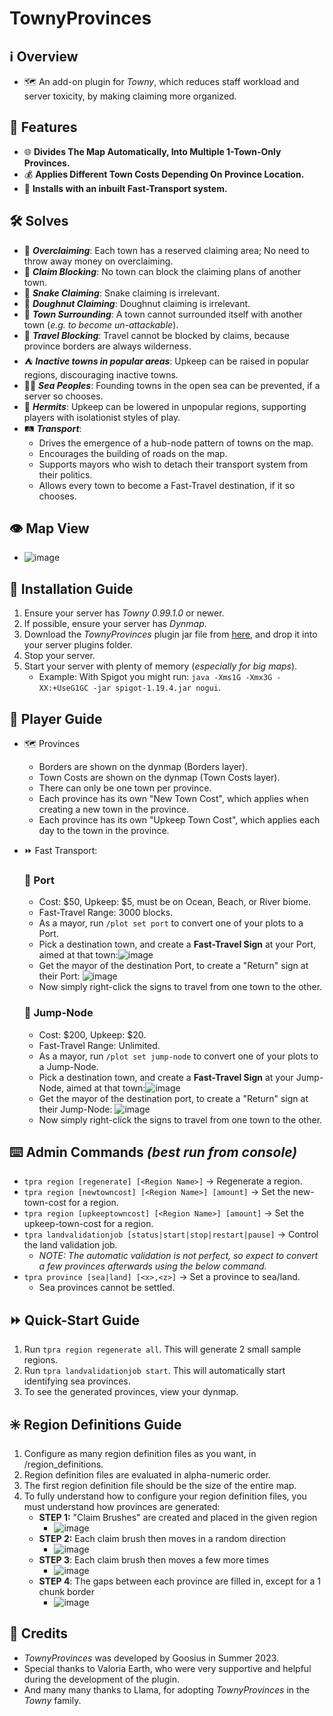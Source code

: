 # TownyProvinces

## :information_source: Overview
- :world_map: An add-on plugin for *Towny*, which reduces staff workload and server toxicity, by making claiming more organized.

## :gift: Features
- :globe_with_meridians: **Divides The Map Automatically, Into Multiple 1-Town-Only Provinces.**
- :moneybag: **Applies Different Town Costs Depending On Province Location.**
- :bullettrain_front: **Installs with an inbuilt Fast-Transport system.**

## :hammer_and_wrench: Solves
- :money_with_wings: ***Overclaiming***: Each town has a reserved claiming area; No need to throw away money on overclaiming.
- :no_entry_sign: ***Claim Blocking***: No town can block the claiming plans of another town.
- :snake: ***Snake Claiming***: Snake claiming is irrelevant.
- :doughnut: ***Doughnut Claiming***: Doughnut claiming is irrelevant.
- :hamburger: ***Town Surrounding***: A town cannot surrounded itself with another town (*e.g. to become un-attackable*).
- :no_pedestrians: ***Travel Blocking***: Travel cannot be blocked by claims, because province borders are always wilderness.
- :tent: ***Inactive towns in popular areas***: Upkeep can be raised in popular regions, discouraging inactive towns.
- :merman: ***Sea Peoples***: Founding towns in the open sea can be prevented, if a server so chooses.
- :santa: ***Hermits***: Upkeep can be lowered in unpopular regions, supporting players with isolationist styles of play.
- :railway_track: ***Transport***:
    - Drives the emergence of a hub-node pattern of towns on the map.
    - Encourages the building of roads on the map.
    - Supports mayors who wish to detach their transport system from their politics.
    - Allows every town to become a Fast-Travel destination, if it so chooses.
    
## :eye: Map View
- ![image](https://github.com/TownyAdvanced/TownyProvinces/assets/50219223/b0778012-7023-4372-b599-b5de6a336d4f)

## :floppy_disk: Installation Guide
1. Ensure your server has *Towny 0.99.1.0* or newer.
2. If possible, ensure your server has *Dynmap*.
3. Download the *TownyProvinces* plugin jar file from [here](https://github.com/TownyAdvanced/TownyProvinces/releases), and drop it into your server plugins folder.
4. Stop your server.
5. Start your server with plenty of memory (*especially for big maps*).
   - Example: With Spigot you might run: `java -Xms1G -Xmx3G -XX:+UseG1GC -jar spigot-1.19.4.jar nogui`.

## :football: Player Guide
- :world_map: Provinces
  - Borders are shown on the dynmap (Borders layer).
  - Town Costs are shown on the dynmap (Town Costs layer).
  - There can only be one town per province.
  - Each province has its own "New Town Cost", which applies when creating a new town in the province.
  - Each province has its own "Upkeep Town Cost", which applies each day to the town in the province.

- :fast_forward: Fast Transport:
  ### :ship: Port
    - Cost: $50, Upkeep: $5, must be on Ocean, Beach, or River biome.
    - Fast-Travel Range: 3000 blocks.
    - As a mayor, run `/plot set port` to convert one of your plots to a Port.
    - Pick a destination town, and create a **Fast-Travel Sign** at your Port, aimed at that town:![image](https://github.com/TownyAdvanced/TownyProvinces/assets/50219223/541b2b53-6501-401c-a46a-1bb493ed6e27)
    - Get the mayor of the destination Port, to create a "Return" sign at their Port: ![image](https://github.com/TownyAdvanced/TownyProvinces/assets/50219223/91f52a8e-b027-4441-9d25-895d64a9ac02)
    - Now simply right-click the signs to travel from one town to the other.
  ### :rocket: Jump-Node
    - Cost: $200, Upkeep: $20.
    - Fast-Travel Range: Unlimited.
    - As a mayor, run `/plot set jump-node` to convert one of your plots to a Jump-Node.
    - Pick a destination town, and create a **Fast-Travel Sign** at your Jump-Node, aimed at that town:![image](https://github.com/TownyAdvanced/TownyProvinces/assets/50219223/541b2b53-6501-401c-a46a-1bb493ed6e27)
    - Get the mayor of the destination port, to create a "Return" sign at their Jump-Node: ![image](https://github.com/TownyAdvanced/TownyProvinces/assets/50219223/91f52a8e-b027-4441-9d25-895d64a9ac02)
    - Now simply right-click the signs to travel from one town to the other.

## :keyboard: Admin Commands *(best run from console)*
- `tpra region [regenerate] [<Region Name>]` -> Regenerate a region.
- `tpra region [newtowncost] [<Region Name>] [amount]` -> Set the new-town-cost for a region.
- `tpra region [upkeeptowncost] [<Region Name>] [amount]` -> Set the upkeep-town-cost for a region.
- `tpra landvalidationjob [status|start|stop|restart|pause]` -> Control the land validation job.
  - *NOTE: The automatic validation is not perfect, so expect to convert a few provinces afterwards using the below command.* 
- `tpra province [sea|land] [<x>,<z>]` -> Set a province to sea/land.
  - Sea provinces cannot be settled.
 
## :fast_forward: Quick-Start Guide
1. Run `tpra region regenerate all`. This will generate 2 small sample regions.
2. Run `tpra landvalidationjob start`. This will automatically start identifying sea provinces.
3. To see the generated provinces, view your dynmap. 

## :eight_spoked_asterisk: Region Definitions Guide
1. Configure as many region definition files as you want, in /region_definitions.
2. Region definition files are evaluated in alpha-numeric order.
3. The first region definition file should be the size of the entire map.
4. To fully understand how to configure your region definition files, you must understand how provinces are generated:
   * **STEP 1:** "Claim Brushes" are created and placed in the given region
     * ![image](https://github.com/TownyAdvanced/TownyProvinces/assets/50219223/1770c063-8cc2-453e-9b91-e169fd0bb5d5)
   * **STEP 2:** Each claim brush then moves in a random direction
     * ![image](https://github.com/TownyAdvanced/TownyProvinces/assets/50219223/ad00cc6e-573f-421e-80b7-0e8430e4065e)
   * **STEP 3**: Each claim brush then moves a few more times
     * ![image](https://github.com/TownyAdvanced/TownyProvinces/assets/50219223/ee7871f0-6c55-4050-beb7-10dd69b45306)
   * **STEP 4**: The gaps between each province are filled in, except for a 1 chunk border
     * ![image](https://github.com/TownyAdvanced/TownyProvinces/assets/50219223/570039a4-7a5b-4280-ad32-debc0f1110db)

## :scroll: Credits
- *TownyProvinces* was developed by Goosius in Summer 2023.
- Special thanks to Valoria Earth, who were very supportive and helpful during the development of the plugin.
- And many many thanks to Llama, for adopting *TownyProvinces* in the *Towny* family.

